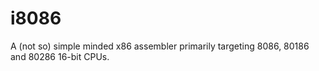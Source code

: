 # i8086
A (not so) simple minded x86 assembler primarily targeting 8086, 80186 and 80286 16-bit CPUs.
